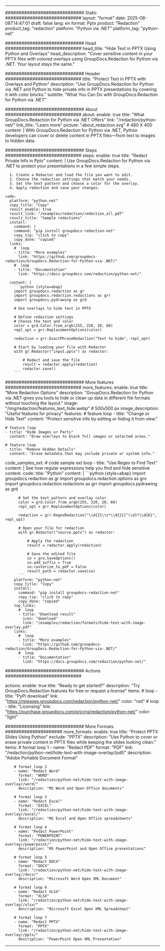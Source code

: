
---
############################# Static ############################
layout: "format"
date:  2025-08-08T14:47:01
draft: false
lang: en
format: Pptx
product: "Redaction"
product_tag: "redaction"
platform: "Python via .NET"
platform_tag: "python-net"

############################# Head ############################
head_title: "Hide Text in PPTX Using Python and Overlays"
head_description: "Cover sensitive content in your PPTX files with colored overlays using GroupDocs.Redaction for Python via .NET. Your layout stays the same."

############################# Header ############################
title: "Protect Text in PPTX with Overlays and Python" 
description: "Use GroupDocs.Redaction for Python via .NET and Python to hide private info in PPTX presentations by covering it with color blocks."
subtitle: "What You Can Do with GroupDocs.Redaction for Python via .NET" 

############################# About ############################
about:
    enable: true
    title: "What GroupDocs.Redaction for Python via .NET Offers"
    link: "/redaction/python-net/"
    link_title: "Learn more"
    picture: "about_redaction.svg" # 480 X 400
    content: |
       With GroupDocs.Redaction for Python via .NET, Python developers can cover or delete content in PPTX files—from text to images to hidden data.

############################# Steps ############################
steps:
    enable: true
    title: "Redact Private Info in Pptx"
    content: |
      Use GroupDocs.Redaction for Python via .NET to protect your presentations in a few simple steps.
      
      1. Create a Redactor and load the file you want to edit.
      2. Choose the redaction settings that match your needs.
      3. Set the text pattern and choose a color for the overlay.
      4. Apply redaction and save your changes.
   
    code:
      platform: "python-net"
      copy_title: "Copy"
      result_enable: true
      result_link: "/examples/redaction/redaction_all.pdf"
      result_title: "Sample redactions"
      install:
        command: |
        command: "pip install groupdocs-redaction-net"
        copy_tip: "click to copy"
        copy_done: "copied"
      links:
        #  loop
        - title: "More examples"
          link: "https://github.com/groupdocs-redaction/GroupDocs.Redaction-for-Python-via-.NET/"
        #  loop
        - title: "Documentation"
          link: "https://docs.groupdocs.com/redaction/python-net/"
          
      content: |
        ```python {style=abap}
        import groupdocs.redaction as gr
        import groupdocs.redaction.redactions as grr
        import groupdocs.pydrawing as grd

        # Use overlays to hide text in PPTX

        # Define redaction settings
        # Choose the text and color
        color = grd.Color.from_argb(255, 220, 20, 60)
        repl_opt = grr.ReplacementOptions(color)
                
        redaction = grr.ExactPhraseRedaction("Text to hide", repl_opt)

        # Start by loading your file with Redactor
        with gr.Redactor("input.pptx") as redactor:

            # Redact and save the file
            result = redactor.apply(redaction)
            redactor.save()
        ```            


############################# More features ############################
more_features:
  enable: true
  title: "More Redaction Options"
  description: "GroupDocs.Redaction for Python via .NET gives you tools to hide or clean up data in different file formats without touching the layout."
  image: "/img/redaction/features_text_hide.webp" # 500x500 px
  image_description: "Useful features for privacy"
  features:
    # feature loop
    - title: "Change or Hide Text"
      content: "Protect sensitive info by editing or hiding it from view."

    # feature loop
    - title: "Hide Images or Parts"
      content: "Draw overlays to block full images or selected areas."

    # feature loop
    - title: "Remove Hidden Details"
      content: "Erase metadata that may include private or system info."
      
  code_samples_ext:
    # code sample ext loop
    - title: "Use Regex to Find Text"
      content: |
        See how regular expressions help you find and hide sensitive content.
      code:
        title: "Python"
        content: |
          ```python {style=abap}
          import groupdocs.redaction as gr
          import groupdocs.redaction.options as gro
          import groupdocs.redaction.redactions as grr
          import groupdocs.pydrawing as grd

          # Set the text pattern and overlay color
          color = grd.Color.from_argb(255, 220, 20, 60)
          repl_opt = grr.ReplacementOptions(color)

          redaction = grr.RegexRedaction("\\d{2}\\s*\\d{2}[^\\d]*\\d{6}", repl_opt)

          # Open your file for redaction
          with gr.Redactor("source.pptx") as redactor:

              # Apply the redaction
              result = redactor.apply(redaction)

              # Save the edited file
              so = gro.SaveOptions()
              so.add_suffix = True
              so.rasterize_to_pdf = False
              result_path = redactor.save(so)
          ```
        platform: "python-net"
        copy_title: "Copy"
        install:
          command: "pip install groupdocs-redaction-net"
          copy_tip: "click to copy"
          copy_done: "copied"
        top_links:
          #  loop
          - title: "Download result"
            icon: "download"
            link: "/examples/redaction/formats/hide-text-with-image-overlay.pdf"
        links:
          #  loop
          - title: "More examples"
            link: "https://github.com/groupdocs-redaction/GroupDocs.Redaction-for-Python-via-.NET/"
          #  loop
          - title: "Documentation"
            link: "https://docs.groupdocs.com/redaction/python-net/"


############################# Actions ############################

actions:
  enable: true
  title: "Ready to get started?"
  description: "Try GroupDocs.Redaction features for free or request a license"
  items:
    #  loop
    - title: "PyPi download"
      link: "https://releases.groupdocs.com/redaction/python-net/"
      color: "red"
        #  loop
    - title: "Licensing"
      link: "https://purchase.groupdocs.com/pricing/redaction/python-net/"
      color: "light"


############################# More Formats #####################
more_formats:
    enable: true
    title: "Protect PPTX Slides Using Python"
    exclude: "PPTX"
    description: "Use Python to cover or erase private content in PPTX files while keeping the slides looking clean."
    items: 
        # format loop 1
        - name: "Redact PDF"
          format: "PDF"
          link: "/redaction/python-net/hide-text-with-image-overlay//pdf/"
          description: "Adobe Portable Document Format"

        # format loop 2
        - name: "Redact Word"
          format: "WORD"
          link: "/redaction/python-net/hide-text-with-image-overlay//word/"
          description: "MS Word and Open Office documents"
          
        # format loop 3
        - name: "Redact Excel"
          format: "EXCEL"
          link: "/redaction/python-net/hide-text-with-image-overlay//excel/"
          description: "MS Excel and Open Office spreadsheets"

        # format loop 4
        - name: "Redact PowerPoint"
          format: "POWERPOINT"
          link: "/redaction/python-net/hide-text-with-image-overlay//powerpoint/"
          description: "MS PowerPoint and Open Office presentations"

        # format loop 5
        - name: "Redact DOCX"
          format: "DOCX"
          link: "/redaction/python-net/hide-text-with-image-overlay//docx/"
          description: "Microsoft Word Open XML Document"
          
        # format loop 6
        - name: "Redact XLSX"
          format: "XLSX"
          link: "/redaction/python-net/hide-text-with-image-overlay//xlsx/"
          description: "Microsoft Excel Open XML Spreadsheet"
          
        # format loop 7
        - name: "Redact PPTX"
          format: "PPTX"
          link: "/redaction/python-net/hide-text-with-image-overlay//pptx/"
          description: "PowerPoint Open XML Presentation"


---